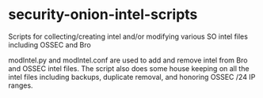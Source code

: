 # security-onion-intel-scripts
Scripts for collecting/creating intel and/or modifying various SO intel files including OSSEC and Bro

modIntel.py and modIntel.conf are used to add and remove intel from Bro and OSSEC intel files.  The script also does some house keeping on all the intel files including backups, duplicate removal, and honoring OSSEC /24 IP ranges.
